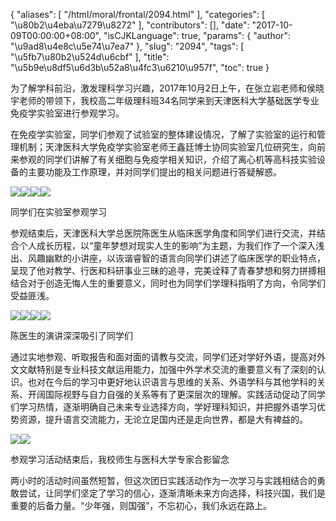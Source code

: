{
    "aliases": [
        "/html/moral/frontal/2094.html"
    ],
    "categories": [
        "\u80b2\u4eba\u7279\u8272"
    ],
    "contributors": [],
    "date": "2017-10-09T00:00:00+08:00",
    "isCJKLanguage": true,
    "params": {
        "author": "\u9ad8\u4e8c\u5e74\u7ea7"
    },
    "slug": "2094",
    "tags": [
        "\u5fb7\u80b2\u524d\u6cbf"
    ],
    "title": "\u5b9e\u8df5\u6d3b\u52a8\u4fc3\u6210\u957f",
    "toc": true
}

为了解学科前沿，激发理科学习兴趣，2017年10月2日上午，在张立岩老师和侯晓宇老师的带领下，我校高二年级理科班34名同学来到天津医科大学基础医学专业免疫学实验室进行参观学习。




在免疫学实验室，同学们参观了试验室的整体建设情况，了解了实验室的运行和管理机制；天津医科大学免疫学实验室老师王鑫廷博士协同实验室几位研究生，向前来参观的同学们讲解了有关细胞与免疫学相关知识，介绍了离心机等高科技实验设备的主要功能及工作原理，并对同学们提出的相关问题进行答疑解惑。




![](https://cdn.tfls.online/mirror/full/f5aa52d2d4a370de7fe79d72cc42d0edd9af20f0.jpg)![](https://cdn.tfls.online/mirror/full/c6025f7f29cb4cef9748b2a6385d3d61ed17a129.jpg)![](https://cdn.tfls.online/mirror/full/41d980f059ed932ff8eed64435c5779b5a2237f9.jpg)![](https://cdn.tfls.online/mirror/full/f78c18cd1fe2a949bf0866f6cecdd487d482fb1e.jpg)  






同学们在实验室参观学习














参观结束后，天津医科大学总医院陈医生从临床医学角度和同学们进行交流，并结合个人成长历程，以“童年梦想对现实人生的影响”为主题，为我们作了一个深入浅出、风趣幽默的小讲座，以诙谐睿智的语言向同学们讲述了临床医学的职业特点，呈现了他对教学、行医和科研事业三昧的追寻，完美诠释了青春梦想和努力拼搏相结合对于创造无悔人生的重要意义，同时也为同学们学理科指明了方向，令同学们受益匪浅。




![](https://cdn.tfls.online/mirror/full/77b158874b630b16a10fbc9cec40140c7cf0f40b.jpg)![](https://cdn.tfls.online/mirror/full/0af6bf9a9e44f8e7524ffac5ee80f935981cd311.jpg)![](https://cdn.tfls.online/mirror/full/6e5ce2348fe3f9de07cff1d276645ed0f97fc650.jpg)![](https://cdn.tfls.online/mirror/full/4732eec95062e6c72766bbffefcf1dbbecbf8ae1.jpg)









陈医生的演讲深深吸引了同学们









通过实地参观、听取报告和面对面的请教与交流，同学们还对学好外语，提高对外文文献特别是专业科技文献运用能力，加强中外学术交流的重要意义有了深刻的认识。也对在今后的学习中更好地认识语言与思维的关系、外语学科与其他学科的关系、开阔国际视野与自力自强的关系等有了更深层次的理解。实践活动促动了同学们学习热情，逐渐明确自己未来专业选择方向，学好理科知识，并把握外语学习优势资源，提升语言交流能力，无论立足国内还是走向世界，都是大有裨益的。




![](https://cdn.tfls.online/mirror/full/322fbfea66deaee00aa8c522833d2efdcc551e41.jpg)![](https://cdn.tfls.online/mirror/full/2ae28e244f03c9ac8f1df86c8550627625066ef6.jpg)




参观学习活动结束后，我校师生与医科大学专家合影留念  








两小时的活动时间虽然短暂，但这次团日实践活动作为一次学习与实践相结合的勇敢尝试，让同学们坚定了学习的信心，逐渐清晰未来方向选择，科技兴国，我们是重要的后备力量。“少年强，则国强”，不忘初心，我们永远在路上。






  



